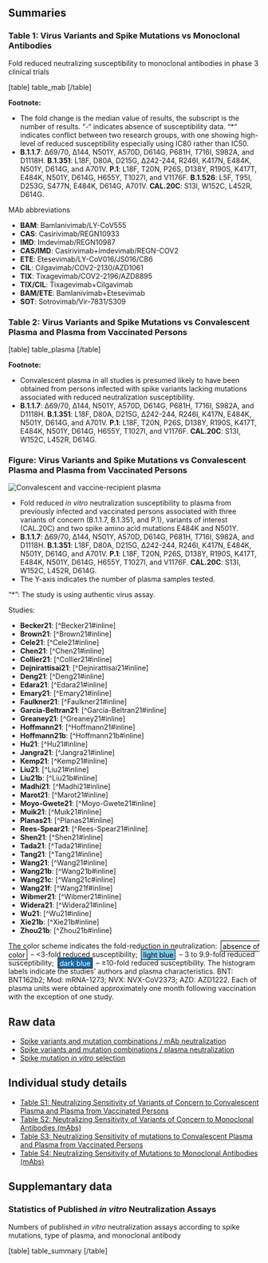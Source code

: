 ## Summaries

### Table 1: Virus Variants and Spike Mutations vs Monoclonal Antibodies

Fold reduced neutralizing susceptibility to monoclonal antibodies in phase 3 clinical trials

[table]
table_mab
[/table]


**Footnote:**

- The fold change is the median value of results, the subscript is the number of results. “-“ indicates absence of susceptibility data. “\*“ indicates conflict between two research groups, with one showing high-level of reduced susceptibility especially using IC80 rather than IC50.
- **B.1.1.7**: ∆69/70, ∆144, N501Y, A570D, D614G, P681H, T716I, S982A, and D1118H. **B.1.351**: L18F, D80A, D215G, ∆242-244, R246I, K417N, E484K, N501Y, D614G, and A701V. **P.1**: L18F, T20N, P26S, D138Y, R190S, K417T, E484K, N501Y, D614G, H655Y, T1027I, and V1176F. **B.1.526**: L5F, T95I, D253G, S477N, E484K, D614G, A701V. **CAL.20C**: S13I, W152C, L452R, D614G.

MAb abbreviations

- **BAM**: Bamlanivimab/LY-CoV555
- **CAS**: Casirivimab/REGN10933
- **IMD**: Imdevimab/REGN10987
- **CAS/IMD**: Casirivimab+imdevimab/REGN-COV2
- **ETE**: Etesevimab/LY-CoV016/JS016/CB6
- **CIL**: Cilgavimab/COV2-2130/AZD1061
- **TIX**: Tixagevimab/COV2-2196/AZD8895
- **TIX/CIL**: Tixagevimab+Cilgavimab
- **BAM/ETE**: Bamlanivimab+Etesevimab
- **SOT**: Sotrovimab/Vir-7831/S309


<!-- ### Figure 1: Virus Variants or Spike Mutations vs Monoclonal Antibodies

<section id="sec_mab-fold" class="figure-section wrap">

<div class="figure-image">

![Monoclonal antibodies](https://hivdb.github.io/covid-drdb-reports/susceptibility-data_files/figure-html/mab-fold-fig-1.png#!maxWidth=95%)

</div>

<div class="figure-caption">

Fold reduced _in vitro_ neutralization susceptibility to monoclonal neutralizing antibodies (mAbs) associated with three variants of concern (B.1.1.7, B.1.351, and P.1) and six spike amino acid mutations E484K, N501Y, L452R, K417N, N439K, and Y453F. B.1.1.7 contains N501Y plus two S1 N-terminal domain (NTD) deletions, three S1 C-terminal domain (CTD) mutations, and three S2-mutations. B.1.351 contains E484K and N501Y plus four S1 NTD mutations, two receptor binding domain (RBD) mutations, one S1 CTD mutation, and one S2 mutation. P.1 contains E484K and N501Y plus five S1 NTD mutations, one RBD mutation, two S1 CTD mutations, and two S2 mutations. Each of the _in vitro_ susceptibility experiments were performed using pseudovirus assays. Some of the pseudovirus assays performed with single amino acid mutations contained D614G while others did not. D614G has been reported to slightly increase neutralization susceptibility. The Y-axis indicates the log-fold reduction in susceptibility. Data are displayed for mAbs in advanced clinical trials and several additional prototypical mAbs with high-resolution 3-D structures and defined mechanisms of mAb-RBD binding.

<p>
The color scheme indicates the fold-reduction in neutralization: <span style="padding: .1rem .2rem; margin: 0 .2rem; border: 1px solid black; background-color: #ffffff; color: black;">absence of color</span> – &lt;3-fold reduced susceptibility; <span style="padding: .1rem .2rem; margin: 0 .2rem; border: 1px solid black; background-color: #7fcbee; color: black;">light blue</span> – 3 to 9.9-fold reduced susceptibility; <span style="padding: .1rem .2rem; margin: 0 .2rem; border: 1px solid black; background-color: #146aa8; color: white;">dark blue</span> – ≥10-fold reduced susceptibility.
</p>


</div>

</section> -->



### Table 2: Virus Variants and Spike Mutations vs Convalescent Plasma and Plasma from Vaccinated Persons


[table]
table_plasma
[/table]


**Footnote:**

- Convalescent plasma in all studies is presumed likely to have been obtained from persons infected with spike variants lacking mutations associated with reduced neutralization susceptibility.
- **B.1.1.7**: ∆69/70, ∆144, N501Y, A570D, D614G, P681H, T716I, S982A, and D1118H. **B.1.351**: L18F, D80A, D215G, ∆242-244, R246I, K417N, E484K, N501Y, D614G, and A701V. **P.1**: L18F, T20N, P26S, D138Y, R190S, K417T, E484K, N501Y, D614G, H655Y, T1027I, and V1176F. **CAL.20C**: S13I, W152C, L452R, D614G.


### Figure: Virus Variants and Spike Mutations vs Convalescent Plasma and Plasma from Vaccinated Persons

<section id="sec_plasma-fold" class="figure-section wrap">

<div class="figure-image">

![Convalescent and vaccine-recipient plasma](https://hivdb.github.io/covid-drdb-reports/susceptibility-data_files/figure-html/plasma-fold-fig-1.png#!maxWidth=95%)

</div>

<div class="figure-caption">

- Fold reduced _in vitro_ neutralization susceptibility to plasma from previously infected and vaccinated persons associated with three variants of concern (B.1.1.7, B.1.351, and P.1), variants of interest (CAL.20C) and two spike amino acid mutations E484K and N501Y.
- **B.1.1.7**: ∆69/70, ∆144, N501Y, A570D, D614G, P681H, T716I, S982A, and D1118H. **B.1.351**: L18F, D80A, D215G, ∆242-244, R246I, K417N, E484K, N501Y, D614G, and A701V. **P.1**: L18F, T20N, P26S, D138Y, R190S, K417T, E484K, N501Y, D614G, H655Y, T1027I, and V1176F. **CAL.20C**: S13I, W152C, L452R, D614G.
- The Y-axis indicates the number of plasma samples tested.

“\*”: The study is using authentic virus assay.

Studies:

- **Becker21**: [^Becker21#inline]
- **Brown21**: [^Brown21#inline]
- **Cele21**: [^Cele21#inline]
- **Chen21**: [^Chen21#inline]
- **Collier21**: [^Collier21#inline]
- **Dejnirattisai21**: [^Dejnirattisai21#inline]
- **Deng21**: [^Deng21#inline]
- **Edara21**: [^Edara21#inline]
- **Emary21**: [^Emary21#inline]
- **Faulkner21**: [^Faulkner21#inline]
- **Garcia-Beltran21**: [^Garcia-Beltran21#inline]
- **Greaney21**: [^Greaney21#inline]
- **Hoffmann21**: [^Hoffmann21#inline]
- **Hoffmann21b**: [^Hoffmann21b#inline]
- **Hu21**: [^Hu21#inline]
- **Jangra21**: [^Jangra21#inline]
- **Kemp21**: [^Kemp21#inline]
- **Liu21**: [^Liu21#inline]
- **Liu21b**: [^Liu21b#inline]
- **Madhi21**: [^Madhi21#inline]
- **Marot21**: [^Marot21#inline]
- **Moyo-Gwete21**: [^Moyo-Gwete21#inline]
- **Muik21**: [^Muik21#inline]
- **Planas21**: [^Planas21#inline]
- **Rees-Spear21**: [^Rees-Spear21#inline]
- **Shen21**: [^Shen21#inline]
- **Tada21**: [^Tada21#inline]
- **Tang21**: [^Tang21#inline]
- **Wang21**: [^Wang21#inline]
- **Wang21b**: [^Wang21b#inline]
- **Wang21c**: [^Wang21c#inline]
- **Wang21f**: [^Wang21f#inline]
- **Wibmer21**: [^Wibmer21#inline]
- **Widera21**: [^Widera21#inline]
- **Wu21**: [^Wu21#inline]
- **Xie21b**: [^Xie21b#inline]
- **Zhou21b**: [^Zhou21b#inline]

<p>
The color scheme indicates the fold-reduction in neutralization: <span style="padding: .1rem .2rem; margin: 0 .2rem; border: 1px solid black; background-color: #ffffff; color: black;">absence of color</span> – &lt;3-fold reduced susceptibility; <span style="padding: .1rem .2rem; margin: 0 .2rem; border: 1px solid black; background-color: #7fcbee; color: black;">light blue</span> – 3 to 9.9-fold reduced susceptibility; <span style="padding: .1rem .2rem; margin: 0 .2rem; border: 1px solid black; background-color: #146aa8; color: white;">dark blue</span> – ≥10-fold reduced susceptibility. The histogram labels indicate the studies’ authors and plasma characteristics. BNT: BNT162b2; Mod: mRNA-1273; NVX: NVX-CoV2373; AZD: AZD1222. Each of plasma units were obtained approximately one month following vaccination with the exception of one study.
</p>

</div>

</section>



## Raw data

- [Spike variants and mutation combinations / mAb neutralization](https://hivdb.github.io/covid-drdb-reports/resistance-dt.html#spike-variants-and-mutation-combinations-mab-neutralization)
- [Spike variants and mutation combinations / plasma neutralization](https://hivdb.github.io/covid-drdb-reports/resistance-dt.html#spike-variants-and-mutation-combinations-plasma-neutralization)
- [Spike mutation _in vitro_ selection](https://hivdb.github.io/covid-drdb-reports/resistance-dt.html#spike-mutation-invitro-selection-cp-and-mab)



## Individual study details

- [Table S1: Neutralizing Sensitivity of Variants of Concern to Convalescent Plasma and Plasma from Vaccinated Persons](/page/susceptibility-studies#table.s1.neutralizing.sensitivity.of.variants.of.concern.to.convalescent.plasma.and.plasma.from.vaccinated.persons)
- [Table S2: Neutralizing Sensitivity of Variants of Concern to Monoclonal Antibodies (mAbs)](/page/susceptibility-studies#table.s2.neutralizing.sensitivity.of.variants.of.concern.to.monoclonal.antibodies.mabs.)
- [Table S3: Neutralizing Sensitivity of mutations to Convalescent Plasma and Plasma from Vaccinated Persons](/page/susceptibility-studies#table.s3.neutralizing.sensitivity.of.mutations.to.convalescent.plasma.and.plasma.from.vaccinated.persons)
- [Table S4: Neutralizing Sensitivity of Mutations to Monoclonal Antibodies (mAbs)](/page/susceptibility-studies#table.s4.neutralizing.sensitivity.of.mutations.to.monoclonal.antibodies.mabs.)

## Supplemantary data

### Statistics of Published _in vitro_ Neutralization Assays

Numbers of published _in vitro_ neutralization assays according to spike mutations, type of plasma, and monoclonal antibody


[table]
table_summary
[/table]
